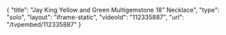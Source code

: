 {
    "title": "Jay King Yellow and Green Multigemstone 18\" Necklace",
    "type": "solo",
    "layout": "iframe-static",
    "videoId": "112335887",
    "url": "\/tvpembed\/112335887"
}